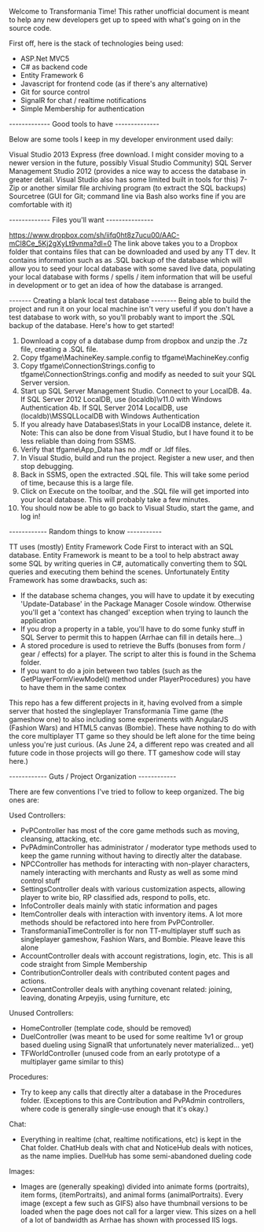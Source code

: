 Welcome to Transformania Time!  This rather unofficial document is meant to help any new developers get up to speed with what's going on in the source code.

First off, here is the stack of technologies being used:

* ASP.Net MVC5
* C# as backend code
* Entity Framework 6
* Javascript for frontend code (as if there's any alternative)
* Git for source control
* SignalR for chat / realtime notifications
* Simple Membership for authentication

------------- Good tools to have --------------

Below are some tools I keep in my developer environment used daily:

Visual Studio 2013 Express (free download.  I might consider moving to a newer version in the future, possibly Visual Studio Community)
SQL Server Management Studio 2012 (provides a nice way to access the database in greater detail.  Visual Studio also has some limited built in tools for this)
7-Zip or another similar file archiving program (to extract the SQL backups)
Sourcetree (GUI for Git; command line via Bash also works fine if you are comfortable with it)

------------- Files you'll want ---------------

https://www.dropbox.com/sh/iifq0ht8z7ucu00/AAC-mCl8Ce_5Kj2gXyLt9vnma?dl=0 
The link above takes you to a Dropbox folder that contains files that can be downloaded and used by any TT dev.  It contains information such as as .SQL backup of the database which will allow you to seed your local database with some saved live data, populating your local database with forms / spells / item information that will be useful in development or to get an idea of how the database is arranged.

------- Creating a blank local test database --------
Being able to build the project and run it on your local machine isn't very useful if you don't have a test database to work with, so you'll probably want to import the .SQL backup of the database. Here's how to get started!

  1. Download a copy of a database dump from dropbox and unzip the .7z file, creating a .SQL file.
  2. Copy tfgame\MachineKey.sample.config to tfgame\MachineKey.config
  3. Copy tfgame\ConnectionStrings.config to tfgame\ConnectionStrings.config and modify as needed to suit your SQL Server version.
  4. Start up SQL Server Management Studio. Connect to your LocalDB.
	4a. If SQL Server 2012 LocalDB, use (localdb)\v11.0 with Windows Authentication
	4b. If SQL Server 2014 LocalDB, use (localdb)\MSSQLLocalDB with Windows Authentication
  5. If you already have Databases\Stats in your LocalDB instance, delete it.
		Note: This can also be done from Visual Studio, but I have found it to be less reliable than doing from SSMS.
  6. Verify that tfgame\App_Data has no .mdf or .ldf files.
  7. In Visual Studio, build and run the project. Register a new user, and then stop debugging.
  8. Back in SSMS, open the extracted .SQL file. This will take some period of time, because this is a large file.
  9. Click on Execute on the toolbar, and the .SQL file will get imported into your local database. This will probably take a few minutes.
  10. You should now be able to go back to Visual Studio, start the game, and log in!

 ------------ Random things to know -----------

 TT uses (mostly) Entity Framework Code First to interact with an SQL database.  Entity Framework is meant to be a tool to help abstract away some SQL by writing queries in C#, automatically converting them to SQL queries and executing them behind the scenes.  Unfortunately Entity Framework has some drawbacks, such as:

  - If the database schema changes, you will have to update it by executing 'Update-Database' in the Package Manager Cosole window.  Otherwise you'll get a 'context has changed' exception when trying to launch the application
  - If you drop a property in a table, you'll have to do some funky stuff in SQL Server to permit this to happen (Arrhae can fill in details here...)
  - A stored procedure is used to retrieve the Buffs (bonuses from form / gear / effects) for a player.  The script to alter this is found in the Schema folder.
  - If you want to do a join between two tables (such as the GetPlayerFormViewModel() method under PlayerProcedures) you have to have them in the same contex

  This repo has a few different projects in it, having evolved from a simple server that hosted the singleplayer Transformania Time game (the gameshow one) to also including some experiments with AngularJS (Fashion Wars) and HTML5 canvas (Bombie).  These have nothing to do with the core multiplayer TT game so they should be left alone for the time being unless you're just curious.  (As June 24, a different repo was created and all future code in those projects will go there.  TT gameshow code will stay here.)



 ------------ Guts / Project Organization  ------------

There are few conventions I've tried to follow to keep organized.  The big ones are:

Used Controllers:

- PvPController has most of the core game methods such as moving, cleansing, attacking, etc.
- PvPAdminController has administrator / moderator type methods used to keep the game running without having to directly alter the database.  
- NPCController has methods for interacting with non-player characters, namely interacting with merchants and Rusty as well as some mind control stuff
- SettingsController deals with various customization aspects, allowing player to write bio, RP classified ads, respond to polls, etc.
- InfoController deals mainly with static information and pages
- ItemController deals with interaction with inventory items.  A lot more methods should be refactored into here from PvPController.
- TransformaniaTimeController is for non TT-multiplayer stuff such as singleplayer gameshow, Fashion Wars, and Bombie.  Pleave leave this alone
- AccountController deals with account registrations, login, etc.  This is all code straight from Simple Membership
- ContributionController deals with contributed content pages and actions.
- CovenantController deals with anything covenant related: joining, leaving, donating Arpeyjis, using furniture, etc


Unused Controllers:

- HomeController (template code, should be removed)
- DuelController (was meant to be used for some realtime 1v1 or group based dueling using SignalR that unfortunately never materialized... yet)
- TFWorldController (unused code from an early prototype of a multiplayer game similar to this)

Procedures:

- Try to keep any calls that directly alter a database in the Procedures folder.  (Exceptions to this are Contribution and PvPAdmin controllers, where code is generally single-use enough that it's okay.)


Chat:

- Everything in realtime (chat, realtime notifications, etc) is kept in the Chat folder.  ChatHub deals with chat and NoticeHub deals with notices, as the name implies.  DuelHub has some semi-abandoned dueling code

Images:

- Images are (generally speaking) divided into animate forms (portraits), item forms, (itemPortraits), and animal forms (animalPortraits).  Every image (except a few such as GIFS) also have thumbnail versions to be loaded when the page does not call for a larger view.  This sizes on a hell of a lot of bandwidth as Arrhae has shown with processed IIS logs.